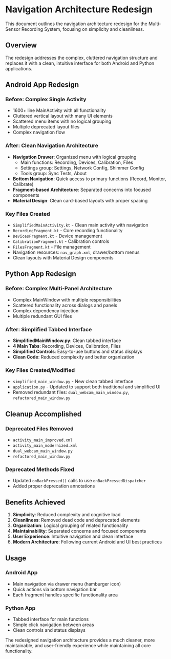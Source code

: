 # Navigation Architecture Redesign

This document outlines the navigation architecture redesign for the Multi-Sensor Recording System, focusing on simplicity and cleanliness.

## Overview

The redesign addresses the complex, cluttered navigation structure and replaces it with a clean, intuitive interface for both Android and Python applications.

## Android App Redesign

### Before: Complex Single Activity
- 1600+ line MainActivity with all functionality
- Cluttered vertical layout with many UI elements
- Scattered menu items with no logical grouping
- Multiple deprecated layout files
- Complex navigation flow

### After: Clean Navigation Architecture
- **Navigation Drawer**: Organized menu with logical grouping
  - Main functions: Recording, Devices, Calibration, Files
  - Settings group: Settings, Network Config, Shimmer Config
  - Tools group: Sync Tests, About
- **Bottom Navigation**: Quick access to primary functions (Record, Monitor, Calibrate)
- **Fragment-based Architecture**: Separated concerns into focused components
- **Material Design**: Clean card-based layouts with proper spacing

### Key Files Created
- `SimplifiedMainActivity.kt` - Clean main activity with navigation
- `RecordingFragment.kt` - Core recording functionality
- `DevicesFragment.kt` - Device management
- `CalibrationFragment.kt` - Calibration controls
- `FilesFragment.kt` - File management
- Navigation resources: `nav_graph.xml`, drawer/bottom menus
- Clean layouts with Material Design components

## Python App Redesign

### Before: Complex Multi-Panel Architecture
- Complex MainWindow with multiple responsibilities
- Scattered functionality across dialogs and panels
- Complex dependency injection
- Multiple redundant GUI files

### After: Simplified Tabbed Interface
- **SimplifiedMainWindow.py**: Clean tabbed interface
- **4 Main Tabs**: Recording, Devices, Calibration, Files
- **Simplified Controls**: Easy-to-use buttons and status displays
- **Clean Code**: Reduced complexity and better organization

### Key Files Created/Modified
- `simplified_main_window.py` - New clean tabbed interface
- `application.py` - Updated to support both traditional and simplified UI
- Removed redundant files: `dual_webcam_main_window.py`, `refactored_main_window.py`

## Cleanup Accomplished

### Deprecated Files Removed
- `activity_main_improved.xml`
- `activity_main_modernized.xml`
- `dual_webcam_main_window.py`
- `refactored_main_window.py`

### Deprecated Methods Fixed
- Updated `onBackPressed()` calls to use `onBackPressedDispatcher`
- Added proper deprecation annotations

## Benefits Achieved

1. **Simplicity**: Reduced complexity and cognitive load
2. **Cleanliness**: Removed dead code and deprecated elements
3. **Organization**: Logical grouping of related functionality
4. **Maintainability**: Separated concerns and focused components
5. **User Experience**: Intuitive navigation and clean interface
6. **Modern Architecture**: Following current Android and UI best practices

## Usage

### Android App
- Main navigation via drawer menu (hamburger icon)
- Quick actions via bottom navigation bar
- Each fragment handles specific functionality area

### Python App
- Tabbed interface for main functions
- Simple click navigation between areas
- Clean controls and status displays

The redesigned navigation architecture provides a much cleaner, more maintainable, and user-friendly experience while maintaining all core functionality.